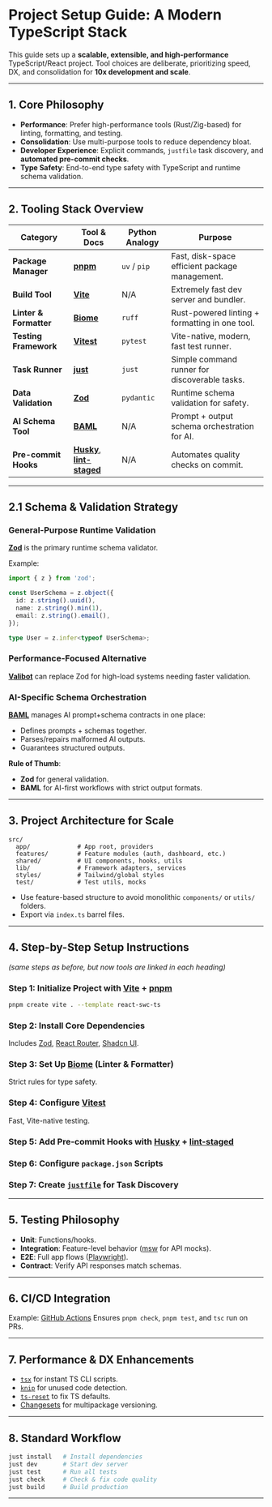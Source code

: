 # Project Setup Guide: A Modern TypeScript Stack

This guide sets up a **scalable, extensible, and high-performance** TypeScript/React project.
Tool choices are deliberate, prioritizing speed, DX, and consolidation for **10x development and scale**.

---

## 1. Core Philosophy

* **Performance**: Prefer high-performance tools (Rust/Zig-based) for linting, formatting, and testing.
* **Consolidation**: Use multi-purpose tools to reduce dependency bloat.
* **Developer Experience**: Explicit commands, `justfile` task discovery, and **automated pre-commit checks**.
* **Type Safety**: End-to-end type safety with TypeScript and runtime schema validation.

---

## 2. Tooling Stack Overview

| Category               | Tool & Docs                                                                                                  | Python Analogy | Purpose                                        |
| ---------------------- | ------------------------------------------------------------------------------------------------------------ | -------------- | ---------------------------------------------- |
| **Package Manager**    | [**pnpm**](https://pnpm.io/)                                                                                 | `uv` / `pip`   | Fast, disk-space efficient package management. |
| **Build Tool**         | [**Vite**](https://vitejs.dev/)                                                                              | N/A            | Extremely fast dev server and bundler.         |
| **Linter & Formatter** | [**Biome**](https://biomejs.dev/)                                                                            | `ruff`         | Rust-powered linting + formatting in one tool. |
| **Testing Framework**  | [**Vitest**](https://vitest.dev/)                                                                            | `pytest`       | Vite-native, modern, fast test runner.         |
| **Task Runner**        | [**just**](https://just.systems/man/en/)                                                                     | `just`         | Simple command runner for discoverable tasks.  |
| **Data Validation**    | [**Zod**](https://zod.dev/)                                                                                  | `pydantic`     | Runtime schema validation for safety.          |
| **AI Schema Tool**     | [**BAML**](https://www.boundaryml.com/docs/introduction)                                                     | N/A            | Prompt + output schema orchestration for AI.   |
| **Pre-commit Hooks**   | [**Husky**](https://typicode.github.io/husky), [**lint-staged**](https://github.com/lint-staged/lint-staged) | N/A            | Automates quality checks on commit.            |

---

## 2.1 Schema & Validation Strategy

### General-Purpose Runtime Validation

[**Zod**](https://zod.dev/) is the primary runtime schema validator.

Example:

```ts
import { z } from 'zod';

const UserSchema = z.object({
  id: z.string().uuid(),
  name: z.string().min(1),
  email: z.string().email(),
});

type User = z.infer<typeof UserSchema>;
```

### Performance-Focused Alternative

[**Valibot**](https://valibot.dev/) can replace Zod for high-load systems needing faster validation.

### AI-Specific Schema Orchestration

[**BAML**](https://www.boundaryml.com/docs/introduction) manages AI prompt+schema contracts in one place:

* Defines prompts + schemas together.
* Parses/repairs malformed AI outputs.
* Guarantees structured outputs.

**Rule of Thumb**:

* **Zod** for general validation.
* **BAML** for AI-first workflows with strict output formats.

---

## 3. Project Architecture for Scale

```
src/
  app/             # App root, providers
  features/        # Feature modules (auth, dashboard, etc.)
  shared/          # UI components, hooks, utils
  lib/             # Framework adapters, services
  styles/          # Tailwind/global styles
  test/            # Test utils, mocks
```

* Use feature-based structure to avoid monolithic `components/` or `utils/` folders.
* Export via `index.ts` barrel files.

---

## 4. Step-by-Step Setup Instructions

*(same steps as before, but now tools are linked in each heading)*

### Step 1: Initialize Project with [Vite](https://vitejs.dev/) + [pnpm](https://pnpm.io/)

```sh
pnpm create vite . --template react-swc-ts
```

### Step 2: Install Core Dependencies

Includes [Zod](https://zod.dev/), [React Router](https://reactrouter.com/), [Shadcn UI](https://ui.shadcn.com/).

### Step 3: Set Up [Biome](https://biomejs.dev/) (Linter & Formatter)

Strict rules for type safety.

### Step 4: Configure [Vitest](https://vitest.dev/)

Fast, Vite-native testing.

### Step 5: Add Pre-commit Hooks with [Husky](https://typicode.github.io/husky) + [lint-staged](https://github.com/lint-staged/lint-staged)

### Step 6: Configure `package.json` Scripts

### Step 7: Create [`justfile`](https://just.systems/man/en/) for Task Discovery

---

## 5. Testing Philosophy

* **Unit**: Functions/hooks.
* **Integration**: Feature-level behavior ([msw](https://mswjs.io/) for API mocks).
* **E2E**: Full app flows ([Playwright](https://playwright.dev/)).
* **Contract**: Verify API responses match schemas.

---

## 6. CI/CD Integration

Example: [GitHub Actions](https://docs.github.com/en/actions)
Ensures `pnpm check`, `pnpm test`, and `tsc` run on PRs.

---

## 7. Performance & DX Enhancements

* [`tsx`](https://github.com/esbuild-kit/tsx) for instant TS CLI scripts.
* [`knip`](https://knip.dev/) for unused code detection.
* [`ts-reset`](https://github.com/total-typescript/ts-reset) to fix TS defaults.
* [Changesets](https://github.com/changesets/changesets) for multipackage versioning.

---

## 8. Standard Workflow

```sh
just install   # Install dependencies
just dev       # Start dev server
just test      # Run all tests
just check     # Check & fix code quality
just build     # Build production
```

---
